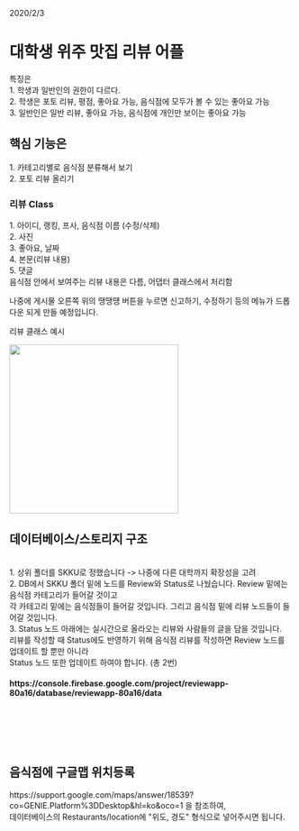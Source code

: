 2020/2/3
<h1>대학생 위주 맛집 리뷰 어플</h1>
특징은 <br>1. 학생과 일반인의 권한이 다르다.<br>
2. 학생은 포토 리뷰, 평점, 좋아요 가능, 음식점에 모두가 볼 수 있는 좋아요 가능<br>
3. 일반인은 일반 리뷰, 좋아요 가능, 음식점에 개인만 보이는 좋아요 가능

<h2>핵심 기능은</h2>
1. 카테고리별로 음식점 분류해서 보기<br>
2. 포토 리뷰 올리기<br>

<h3>리뷰 Class</h3>
1. 아이디, 랭킹, 프사, 음식점 이름 (수정/삭제)<br>
2. 사진<br>
3. 좋아요, 날짜<br>
4. 본문(리뷰 내용)<br>
5. 댓글<br>
음식점 안에서 보여주는 리뷰 내용은 다름, 어댑터 클래스에서 처리함<br>

<p>
  나중에 게시물 오른쪽 위의 땡땡떙 버튼을 누르면 신고하기, 수정하기 등의 메뉴가 드롭다운 되게 만들 예정입니다.
</p>

리뷰 클래스 예시<br>
<div>
<img width="300" src="https://user-images.githubusercontent.com/59321616/73631197-af1cd900-469b-11ea-9e96-83c512415653.jpg">
</div>


<h2>데이터베이스/스토리지 구조</h2> <br>
1. 상위 폴더를 SKKU로 정했습니다 -> 나중에 다른 대학까지 확장성을 고려 <br>
2. DB에서 SKKU 폴더 밑에 노드를 Review와 Status로 나눴습니다. Review 밑에는 음식점 카테고리가 들어갈 것이고 <br>
각 카테고리 밑에는 음식점들이 들어갈 것입니다. 그리고 음식점 밑에 리뷰 노드들이 들어갈 것입니다. <br>
3. Status 노드 아래에는 실시간으로 올라오는 리뷰와 사람들의 글을 담을 것입니다. <br>
리뷰를 작성할 때 Status에도 반영하기 위해 음식점 리뷰를 작성하면 Review 노드를 업데이트 할 뿐만 아니라 <br>
Status 노드 또한 업데이트 하여야 합니다. (총 2번) <br>

<h4> https://console.firebase.google.com/project/reviewapp-80a16/database/reviewapp-80a16/data </h4> <br><br><br><br>

<h2>음식점에 구글맵 위치등록</h2>
https://support.google.com/maps/answer/18539?co=GENIE.Platform%3DDesktop&hl=ko&oco=1 을 참조하여, <br>
데이터베이스의 Restaurants/location에 "위도, 경도" 형식으로 넣어주시면 됩니다.

